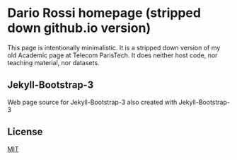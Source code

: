 # Dario Rossi homepage (stripped down github.io version)

This page is intentionally minimalistic. It is a stripped down version of my old Academic page at Telecom ParisTech. It does neither host code, nor teaching material, nor datasets.

## Jekyll-Bootstrap-3

Web page source for Jekyll-Bootstrap-3 also created with Jekyll-Bootstrap-3

## License

[MIT](http://opensource.org/licenses/MIT)

